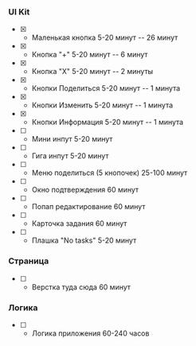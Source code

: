 ### UI Kit
- [X] - Маленькая кнопка 5-20 минут -- 26 минут
- [X] - Кнопка "+" 5-20 минут -- 6 минут
- [X] - Кнопка "Х" 5-20 минут -- 2 минуты
- [X] - Кнопки Поделиться 5-20 минут -- 1 минута
- [X] - Кнопки Изменить 5-20 минут -- 1 минута
- [X] - Кнопки Информация 5-20 минут -- 1 минута
- [ ] - Мини инпут 5-20 минут
- [ ] - Гига инпут 5-20 минут
- [ ] - Меню поделиться (5 кнопочек) 25-100 минут
- [ ] - Окно подтверждения 60 минут
- [ ] - Попап редактирование 60 минут
- [ ] - Карточка задания 60 минут
- [ ] - Плашка "No tasks" 5-20 минут

### Страница
- [ ] - Верстка туда сюда 60 минут

### Логика
- [ ] - Логика приложения 60-240 часов
